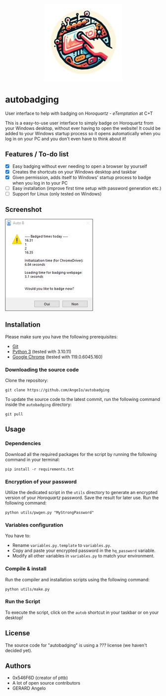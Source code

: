

<p align="center">
  <img width="250" alt="autobadging logo" src="assets/logo.png">
</p>

# autobadging

User interface to help with badging on *Horoquartz - eTemptation* at C+T

This is a easy-to-use user interface to simply badge on Horoquartz from your Windows desktop, without ever having to open the website! It could be added to your Windows startup process so it opens automatically when you log in on your PC and you don't even have to think about it!

## Features / To-do list
- [x] Easy badging without ever needing to open a browser by yourself
- [x] Creates the shortcuts on your Windows desktop and taskbar
- [x] Given permission, adds itself to Windows' startup process to badge when you log in to your PC
- [ ] Easy installation (improve first time setup with password generation etc.)
- [ ] Support for Linux (only tested on Windows)

## Screenshot

<img src="assets/screenshot.png">

## Installation

Please make sure you have the following prerequisites:

- [Git](https://git-scm.com/downloads)
- [Python 3](https://www.python.org/downloads/) (tested with 3.10.11)
- [Google Chrome](https://www.google.com/chrome/) (tested with 119.0.6045.160)

### Downloading the source code

Clone the repository:

```shell
git clone https://github.com/AngeIo/autobadging
```

To update the source code to the latest commit, run the following command inside the `autobadging` directory:

```shell
git pull
```

## Usage

### Dependencies
Download all the required packages for the script by running the following command in your terminal:

```shell
pip install -r requirements.txt
```

### Encryption of your password
Utilize the dedicated script in the `utils` directory to generate an encrypted version of your *Horoquartz* password. Save the result for later use. Run the following command:

```shell
python utils/pwgen.py "MyStrongPassword"
```

### Variables configuration
You have to:

- Rename `variables.py.template` to `variables.py`.
- Copy and paste your encrypted password in the `hq_password` variable.
- Modify all other variables in `variables.py` to match your environment.

### Compile & install
Run the compiler and installation scripts using the following command:

```shell
python utils/make.py
```

### Run the Script
To execute the script, click on the `autob` shortcut in your taskbar or on your desktop!

## License
The source code for "autobadging" is using a *???* license (we haven't decided yet).

## Authors
* 0x546F6D (creator of pttb)
* A lot of open source contributors
* GERARD Angelo

